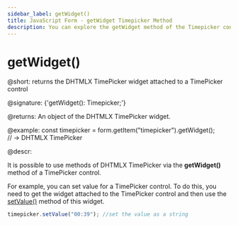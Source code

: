 ```yaml
---
sidebar_label: getWidget()
title: JavaScript Form - getWidget Timepicker Method 
description: You can explore the getWidget method of the Timepicker control of Form in the documentation of the DHTMLX JavaScript UI library. Browse developer guides and API reference, try out code examples and live demos, and download a free 30-day evaluation version of DHTMLX Suite.
---
```


# getWidget()

@short: returns the DHTMLX TimePicker widget attached to a TimePicker control

@signature: {'getWidget(): Timepicker;'}

@returns:
An object of the DHTMLX TimePicker widget.

@example:
const timepicker = form.getItem("timepicker").getWidget();  
// -> DHTMLX TimePicker

@descr:

It is possible to use methods of DHTMLX TimePicker via the **getWidget()** method of a TimePicker control.

For example, you can set value for a TimePicker control. To do this, you need to get the widget attached to the TimePicker control and then use the [setValue()](timepicker/api/timepicker_setvalue_method.md) method of this widget.

```javascript
timepicker.setValue("00:39"); //set the value as a string
```
